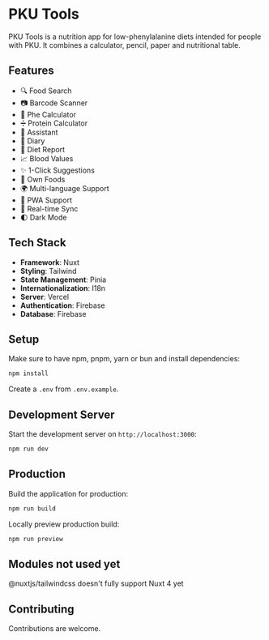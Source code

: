 # PKU Tools

PKU Tools is a nutrition app for low-phenylalanine diets intended for people with PKU. It combines a calculator, pencil, paper and nutritional table.

## Features

- 🔍 Food Search
- 📷 Barcode Scanner
- 📱 Phe Calculator
- ➗ Protein Calculator
- 🤖 Assistant
- 📅 Diary
- 📖 Diet Report
- 📈 Blood Values
- ✨ 1-Click Suggestions
- 🍎 Own Foods
- 🌍 Multi-language Support
- 📱 PWA Support
- 🔄 Real-time Sync
- 🌓 Dark Mode

## Tech Stack

- **Framework**: Nuxt
- **Styling**: Tailwind
- **State Management**: Pinia
- **Internationalization**: I18n
- **Server**: Vercel
- **Authentication**: Firebase
- **Database**: Firebase

## Setup

Make sure to have npm, pnpm, yarn or bun and install dependencies:

```bash
npm install
```

Create a `.env` from `.env.example`.

## Development Server

Start the development server on `http://localhost:3000`:

```bash
npm run dev
```

## Production

Build the application for production:

```bash
npm run build
```

Locally preview production build:

```bash
npm run preview
```

## Modules not used yet

@nuxtjs/tailwindcss doesn't fully support Nuxt 4 yet

## Contributing

Contributions are welcome.
